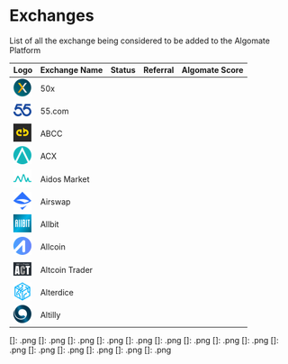 # Exchanges
List of all the exchange being considered to be added to the Algomate Platform

| __Logo__ | __Exchange Name__ | __Status__ | __Referral__ | __Algomate Score__ |
|-------------|------------|------------|------------|------------|
| ![50x]         |  50x  |       |     |      |
| ![55]        |  55.com   |     |      |      |
| ![ABCC]        |  ABCC   |     |      |      |
| ![ACX]        |  ACX   |     |      |      |
| ![AidosMarket] |  Aidos Market   |     |      |      |
| ![Airswap]        |  Airswap   |     |      |      |
| ![Allbit]        |  Allbit   |     |      |      |
| ![Allcoin]        |  Allcoin   |     |      |      |
| ![Altcoin Trader]        |  Altcoin Trader   |     |      |      |
| ![Alterdice]        |  Alterdice   |     |      |      |
| ![Altilly]        |  Altilly   |     |      |      |


[50x]: 50x.png
[55]: 55%20.%20COM.png
[ABCC]: ABCC.png
[ACX]: ACX.png
[AidosMarket]: AidosMarket.png
[Airswap]: Airswap.png
[Allbit]: Allbit.png
[Allcoin]: Allcoin.png
[Altcoin Trader]: Altcoin%20Trader.png
[Alterdice]: Alterdice.png
[Altilly]: Altilly.png
[Aphelion]: Aphelion.png
[Artis Turba]: Artis%20Turba.png
[B2BX]: B2BX.png
[Bancor Network]: Bancor%20Network.png
[BaseFEX]: BaseFEX.png
[BBX]: BBX.png
[BCEX]: BCEX.png
[Bcoin]: Bcoin.sg.png
[Beaxy]: Beaxy.png
[Bgogo]: Bgogo.png
[BHEX]: BHEX.png
[Bibox]: Bibox.png
[BigONE]: BigONE.png
[BiKi]: BiKi.png
[Bilaxy]: Bilaxy.png
[Binance DEX]: Binance%20DEX.png
[Binance Jersey]: Binance%20Jersey.png
[Binance Jex]: Binance%20JEX.png
[Binance Uganda]: Binance%20Uganda.png
[Binance US]: Binance%20US.png
[Binance]: Binance.png
[Birake]: Birake%20Network.png
[]: .png
[]: .png
[]: .png
[]: .png
[]: .png
[]: .png
[]: .png
[]: .png
[]: .png
[]: .png
[]: .png
[]: .png
[]: .png
[]: .png
[]: .png
